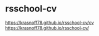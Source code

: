 # rsschool-cv
https://krasnoff78.github.io/rsschool-cv/cv
https://krasnoff78.github.io/rsschool-cv/

